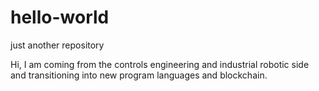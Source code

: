 # hello-world
just another repository


Hi,
I am coming from the controls engineering and industrial robotic side and transitioning into new program languages and blockchain.
